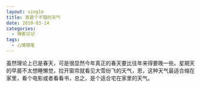```yaml
---
layout: single
title: 真是个不错的天气
date: 2010-03-14
categories:
  - 博客日记
tags:
  - 心情随笔
---
```


虽然理论上已是春天，可是很显然今年真正的春天要比往年来得要晚一些。星期天的早晨不太想睡懒觉，拉开窗帘就看见大雪纷飞的天气，恩，这种天气最适合缩在家里，看个电影或者看看书，总之，是个适合宅在家里的天气。
